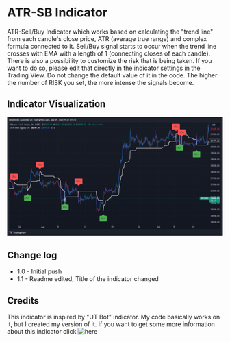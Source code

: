 # ATR-SB Indicator
ATR-Sell/Buy Indicator which works based on calculating the "trend line" from each candle's close price, ATR (average true range) and complex formula connected to it. Sell/Buy signal starts to occur when the trend line crosses with EMA with a length of 1 (connecting closes of each candle). There is also a possibility to customize the risk that is being taken. If you want to do so, please edit that directly in the indicator settings in the Trading View. Do not change the default value of it in the code. The higher the number of RISK you set, the more intense the signals become.

## Indicator Visualization
![Showcase](img.png)

## Change log
* 1.0 - Initial push
* 1.1 - Readme edited, Title of the indicator changed

## Credits
This indicator is inspired by "UT Bot" indicator. My code basically works on it, but I created my version of it. If you want to get some more information about this indicator click ![here](https://theforexgeek.com/ut-bot-alerts-indicator/)